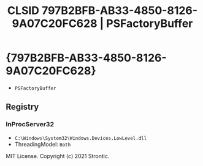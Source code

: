 ﻿---
title: "CLSID 797B2BFB-AB33-4850-8126-9A07C20FC628 | PSFactoryBuffer"
excerpt: What is COM-Object CLSID 797B2BFB-AB33-4850-8126-9A07C20FC628?
---

# {797B2BFB-AB33-4850-8126-9A07C20FC628}

* `PSFactoryBuffer`

## Registry


### InProcServer32

* `C:\Windows\System32\Windows.Devices.LowLevel.dll`
* ThreadingModel: `Both`

MIT License. Copyright (c) 2021 Strontic.


